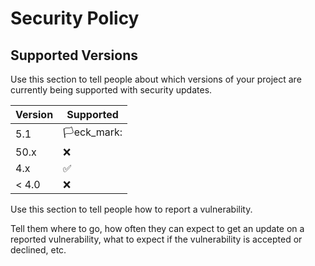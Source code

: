 # Security Policy

## Supported Versions

Use this section to tell people about which versions of your project are
currently being supported with security updates.

| Version | Supported          |
| ------- | ------------------ |
| 5.1  | 🏳️eck_mark: |
| 50.x   | :x:                |
| 4.x   | :white_check_mark: |
| < 4.0  | :x:                |

Use this section to tell people how to report a vulnerability.

Tell them where to go, how often they can expect to get an update on a
reported vulnerability, what to expect if the vulnerability is accepted or
declined, etc.
